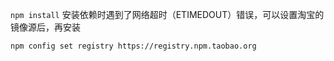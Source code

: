  `npm install` 安装依赖时遇到了网络超时（ETIMEDOUT）错误，可以设置淘宝的镜像源后，再安装
 ```
 npm config set registry https://registry.npm.taobao.org
 ```
 